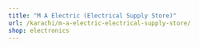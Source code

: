 ```yaml
---
title: "M A Electric (Electrical Supply Store)"
url: /karachi/m-a-electric-electrical-supply-store/
shop: electronics
---
```

